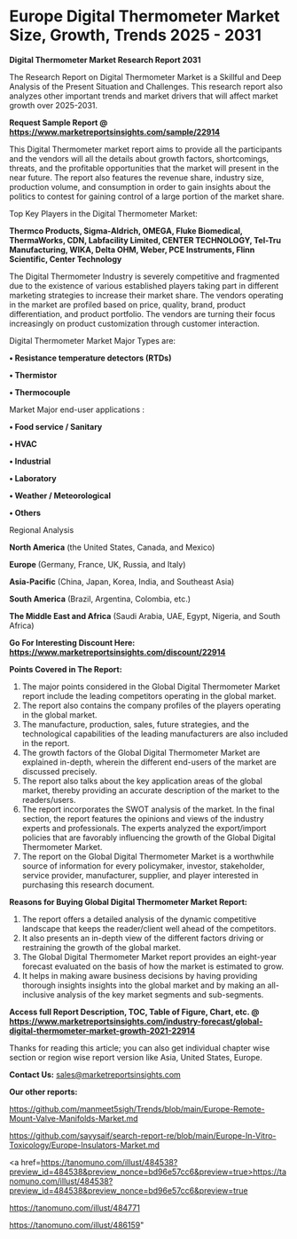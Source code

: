 # Europe Digital Thermometer Market Size, Growth, Trends 2025 - 2031

<strong>Digital Thermometer Market Research Report 2031</strong>

The Research Report on Digital Thermometer Market is a Skillful and Deep Analysis of the Present Situation and Challenges. This research report also analyzes other important trends and market drivers that will affect market growth over 2025-2031.

<strong>Request Sample Report @ <a href=https://www.marketreportsinsights.com/sample/22914>https://www.marketreportsinsights.com/sample/22914</a></strong>

This Digital Thermometer market report aims to provide all the participants and the vendors will all the details about growth factors, shortcomings, threats, and the profitable opportunities that the market will present in the near future. The report also features the revenue share, industry size, production volume, and consumption in order to gain insights about the politics to contest for gaining control of a large portion of the market share.

Top Key Players in the Digital Thermometer Market:

<strong>Thermco Products, Sigma-Aldrich, OMEGA, Fluke Biomedical, ThermaWorks, CDN, Labfacility Limited, CENTER TECHNOLOGY, Tel-Tru Manufacturing, WIKA, Delta OHM, Weber, PCE Instruments, Flinn Scientific, Center Technology</strong>

The Digital Thermometer Industry is severely competitive and fragmented due to the existence of various established players taking part in different marketing strategies to increase their market share. The vendors operating in the market are profiled based on price, quality, brand, product differentiation, and product portfolio. The vendors are turning their focus increasingly on product customization through customer interaction.

Digital Thermometer Market Major Types are:

<strong>• Resistance temperature detectors (RTDs)

• Thermistor

• Thermocouple</strong>

Market Major end-user applications :

<strong>• Food service / Sanitary

• HVAC

• Industrial

• Laboratory

• Weather / Meteorological

• Others</strong>

Regional Analysis

</u><strong><b>North America</b></strong> (the United States, Canada, and Mexico)

<strong><b>Europe </b></strong>(Germany, France, UK, Russia, and Italy)

<strong><b>Asia-Pacific</b></strong> (China, Japan, Korea, India, and Southeast Asia)

<strong><b>South America</b></strong> (Brazil, Argentina, Colombia, etc.)

<strong><b>The Middle East and Africa</b></strong> (Saudi Arabia, UAE, Egypt, Nigeria, and South Africa)

<strong>Go For Interesting Discount Here: <a href=https://www.marketreportsinsights.com/discount/22914>https://www.marketreportsinsights.com/discount/22914</a></strong>

<strong>Points Covered in The Report:</strong>
<ol>
  <li>The major points considered in the Global Digital Thermometer Market report include the leading competitors operating in the global market.</li>
  <li>The report also contains the company profiles of the players operating in the global market.</li>
  <li>The manufacture, production, sales, future strategies, and the technological capabilities of the leading manufacturers are also included in the report.</li>
  <li>The growth factors of the Global Digital Thermometer Market are explained in-depth, wherein the different end-users of the market are discussed precisely.</li>
  <li>The report also talks about the key application areas of the global market, thereby providing an accurate description of the market to the readers/users.</li>
  <li>The report incorporates the SWOT analysis of the market. In the final section, the report features the opinions and views of the industry experts and professionals. The experts analyzed the export/import policies that are favorably influencing the growth of the Global Digital Thermometer Market.</li>
  <li>The report on the Global Digital Thermometer Market is a worthwhile source of information for every policymaker, investor, stakeholder, service provider, manufacturer, supplier, and player interested in purchasing this research document.</li>
</ol>
<strong>Reasons for Buying Global Digital Thermometer Market Report:</strong>

<ol>
  <li>The report offers a detailed analysis of the dynamic competitive landscape that keeps the reader/client well ahead of the competitors.</li>
  <li>It also presents an in-depth view of the different factors driving or restraining the growth of the global market.</li>
  <li>The Global Digital Thermometer Market report provides an eight-year forecast evaluated on the basis of how the market is estimated to grow.</li>
  <li>It helps in making aware business decisions by having providing thorough insights insights into the global market and by making an all-inclusive analysis of the key market segments and sub-segments.</li>
</ol>
<strong>Access full Report Description, TOC, Table of Figure, Chart, etc. @ <a href=https://www.marketreportsinsights.com/industry-forecast/global-digital-thermometer-market-growth-2021-22914>https://www.marketreportsinsights.com/industry-forecast/global-digital-thermometer-market-growth-2021-22914</a></strong>


Thanks for reading this article; you can also get individual chapter wise section or region wise report version like Asia, United States, Europe.

<strong>Contact Us:</strong>
sales@marketreportsinsights.com

<strong>Our other reports:</strong>

<a href=https://github.com/manmeet5sigh/Trends/blob/main/Europe-Remote-Mount-Valve-Manifolds-Market.md>https://github.com/manmeet5sigh/Trends/blob/main/Europe-Remote-Mount-Valve-Manifolds-Market.md</a>

<a href=https://github.com/sayysaif/search-report-re/blob/main/Europe-In-Vitro-Toxicology/Europe-Insulators-Market.md>https://github.com/sayysaif/search-report-re/blob/main/Europe-In-Vitro-Toxicology/Europe-Insulators-Market.md</a>

<a href=https://tanomuno.com/illust/484538?preview_id=484538&preview_nonce=bd96e57cc6&preview=true>https://tanomuno.com/illust/484538?preview_id=484538&preview_nonce=bd96e57cc6&preview=true</a>

<a href=https://tanomuno.com/illust/484771>https://tanomuno.com/illust/484771</a>

<a href=https://tanomuno.com/illust/486159>https://tanomuno.com/illust/486159</a>"
